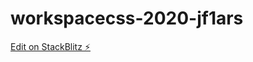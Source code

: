 # workspacecss-2020-jf1ars

[Edit on StackBlitz ⚡️](https://stackblitz.com/edit/workspacecss-2020-jf1ars)